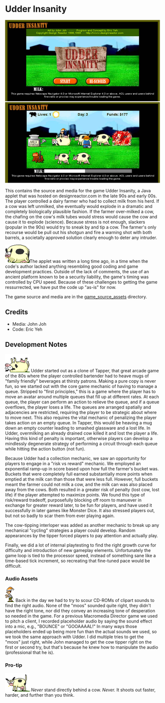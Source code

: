 # Udder Insanity

<img style="float: center;" src="screenshots/title_screen.jpg" alt="Udder Insanity Title Screen"/>
<img style="float: center;" src="screenshots/gamescreen4.jpg" alt="Udder Insanity Gameplay"/>

This contains the source and media for the game Udder Insanity, a Java applet that was hosted on designreactor.com in the late 90s and early 00s.  The player controlled a dairy farmer who had to collect milk from his herd.  If a cow was left unmilked, she eventually would explode in a dramatic and completely biologically plausible fashion.  If the farmer over-milked a cow, the chafing on the cow's milk tubes would stress would cause the cow and cause it to explode (science).  Because stress is not enough, slackers (popular in the 90s) would try to sneak by and tip a cow.  The farmer's only recourse would be pull out his shotgun and fire a warning shot with both barrels, a societally approved solution clearly enough to deter any intruder.


![Warning](game_source_assets/COW52.GIF)The applet was written a long time ago, in a time when the code's author lacked anything resembling good coding and game development practices.  Outside of the lack of comments, the use of an ancient platform known to be a security liability, the game's timing was controlled by CPU speed.  Because of these challenges to getting the game ressurrected, we have put the code up "as-is" for now.

The game source and media are in the [game_source_assets](game_source_assets) directory.

## Credits
- Media: John Joh
- Code: Eric Yeh

## Development Notes

![Warning](game_source_assets/COWFLIP1.GIF) Udder started out as a clone of Tapper, that great arcade game of the 80s where the player controlled bartender had to heave mugs of "family friendly" beverages at thirsty patrons.  Making a pure copy is never fun, so we started out with the core game mechanic of having to manage a queue.  Stripped to "first principles," this is a game where the player has to move an avatar around multiple queues that fill up at different rates.  At each queue, the player can perform an action to relieve the queue, and if a queue overflows, the player loses a life.  The queues are arranged spatially and adjacencies are restricted, requiring the player to be strategic about where to move next.  This also requires the vital mechanic of penalizing the player takes action on an empty queue.  In Tapper, this would be heaving a mug down an empty counter leading to smashed glassware and a lost life.  In Udder, overmilking an already drained cow killed it and lost the player a life.  Having this kind of penalty is important, otherwise players can develop a mindlessly degenerate strategy of performing a circuit through each queue while hitting the action button (not fun).

Because Udder had a collection mechanic, we saw an opportunity for players to engage in a "risk vs reward" mechanic.  We employed an exponential ramp-up in score based upon how full the farmer's bucket was.  Buckets that were completely full earned substantially more points when emptied at the milk can than those that were less full.  However, full buckets meant the farmer could not milk a cow, and the milk can was also placed away from the cows.  Both resulted in a greater risk of penalty (lost cow, lost life) if the player attempted to maximize points.  We found this type of risk/reward tradeoff, purposefully blocking off room to manuever in exchange for greater reward later, to be fun for players, and have used it successfully in later games like Monster Dice.  It also stressed players out, but not so badly to scar them from ever playing again.

The cow-tipping interloper was added as another mechanic to break up any mechanical "cycling" strategies a player could develop. Random appearances by the tipper forced players to pay attention and actually play.

Finally, we did a lot of internal playtesting to find the right growth curve for difficulty and introduction of new gameplay elements.  Unfortunately the game loop is tied to the processor speed, instead of something sane like a time-based tick increment, so recreating that fine-tuned pace would be difficult.

### Audio Assets
![Cow-Tipper](game_source_assets/TIPPER1.GIF) Back in the day we had to try to scour CD-ROMs of clipart sounds to find the right audio.  None of the "moos" sounded quite right, they didn't have the right tone, nor did they convey an increasing tone of desperation so needed in the game.  For a previous Macromedia Director game we used to pitch a client, I recorded placeholder audio by saying the sound effect into a mic, e.g., "BOUNCE" or "GOOAAAAL!"  In many ways those placeholders ended up being more fun than the actual sounds we used, so we took the same approach with Udder.  I did multiple tries to get the "moos" just right, while John managed to get the cow tipper right on the first or second try, but that's because he knew how to manipulate the audio (professional that he is).

### Pro-tip

![Cow Alert](game_source_assets/COWM1.GIF)
*Never* stand directly behind a cow.  *Never.*  It shoots out faster, harder, and further than you think.

